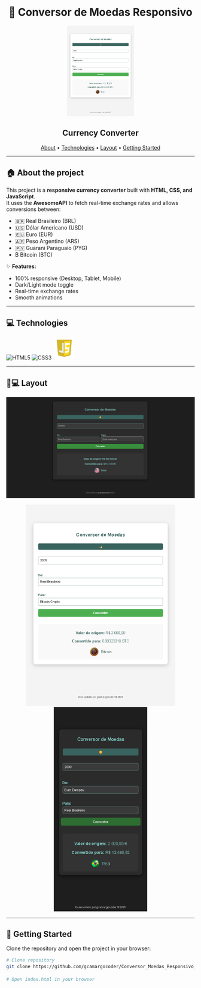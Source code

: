 <h1 align="center">
  💱 Conversor de Moedas Responsivo
</h1>

<p align="center">
  <img src="https://github.com/gcamargocoder/Conversor_Moedas_Responsivo_API/blob/master/assets/img_Tablet.png?raw=true" alt="App Preview" width="180px">
</p>

<h2 align="center">Currency Converter</h2>

<p align="center">
  <a href="#house-about-the-project">About</a> •
  <a href="#computer-technologies">Technologies</a> •
  <a href="#-layout">Layout</a> •
  <a href="#rocket-getting-started">Getting Started</a>
</p>

---

## :house: About the project

This project is a **responsive currency converter** built with **HTML, CSS, and JavaScript**.  
It uses the **AwesomeAPI** to fetch real-time exchange rates and allows conversions between:  

- 🇧🇷 Real Brasileiro (BRL)  
- 🇺🇸 Dólar Americano (USD)  
- 🇪🇺 Euro (EUR)  
- 🇦🇷 Peso Argentino (ARS)  
- 🇵🇾 Guarani Paraguaio (PYG)  
- ₿ Bitcoin (BTC)  

✨ **Features:**
- 100% responsive (Desktop, Tablet, Mobile)  
- Dark/Light mode toggle  
- Real-time exchange rates  
- Smooth animations  

---

## :computer: Technologies

<p align="left">
  <img alt="HTML5" src="https://github.com/gcamargocoder/03_Projeto_PETSHOP_RESPONSIVA_26-08-25/blob/main/img/html.png?raw=true" width="50px"/>
  <img alt="CSS3" src="https://github.com/gcamargocoder/03_Projeto_PETSHOP_RESPONSIVA_26-08-25/blob/main/img/css-3.png?raw=true" width="50px"/>
  <img alt="JavaScript" src="https://github.com/gcamargocoder/Conversor_Moedas_Responsivo_API/blob/master/assets/icon_javascript.png?raw=true" width="60px"/>
</p>

---

## 📱💻 Layout

<p align="center">
  <img src="https://github.com/gcamargocoder/Conversor_Moedas_Responsivo_API/blob/master/assets/img_Computer.png?raw=true" alt="Desktop Version" width="600px">
</p>

<p align="center">
  <img src="https://github.com/gcamargocoder/Conversor_Moedas_Responsivo_API/blob/master/assets/img_Tablet.png?raw=true" alt="Tablet Version" width="400px">
  <img src="https://github.com/gcamargocoder/Conversor_Moedas_Responsivo_API/blob/master/assets/img_Cell_Phone.png?raw=true" alt="Mobile Version" width="250px">
</p>

---

## :rocket: Getting Started

Clone the repository and open the project in your browser:

```bash
# Clone repository
git clone https://github.com/gcamargocoder/Conversor_Moedas_Responsivo_API.git

# Open index.html in your browser

